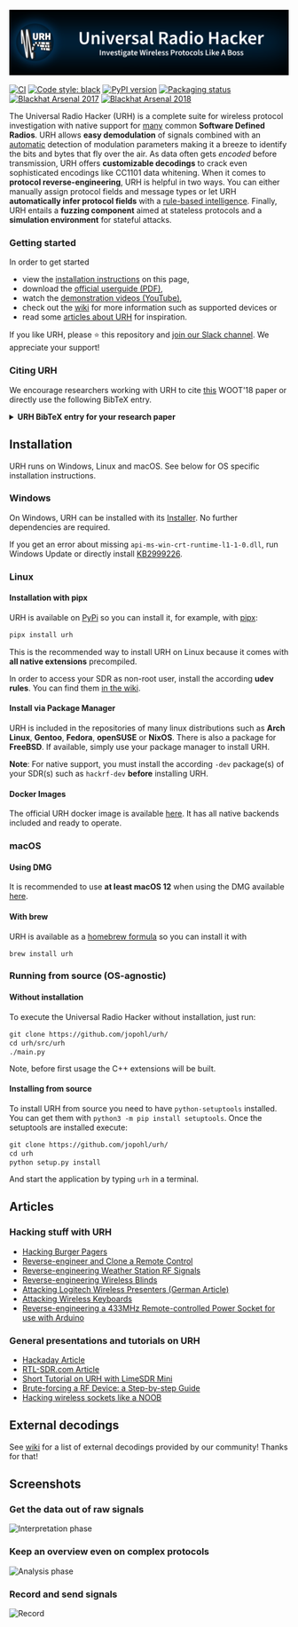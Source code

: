 ![URH image](https://raw.githubusercontent.com/jopohl/urh/master/data/icons/banner.png)

[![CI](https://github.com/jopohl/urh/actions/workflows/ci.yml/badge.svg)](https://github.com/jopohl/urh/actions/workflows/ci.yml)
[![Code style: black](https://img.shields.io/badge/code%20style-black-black)](https://github.com/psf/black)
[![PyPI version](https://badge.fury.io/py/urh.svg)](https://badge.fury.io/py/urh)
[![Packaging status](https://repology.org/badge/tiny-repos/urh.svg)](https://repology.org/project/urh/versions)
 [![Blackhat Arsenal 2017](https://rawgit.com/toolswatch/badges/master/arsenal/usa/2017.svg)](http://www.toolswatch.org/2017/06/the-black-hat-arsenal-usa-2017-phenomenal-line-up-announced/)
 [![Blackhat Arsenal 2018](https://rawgit.com/toolswatch/badges/master/arsenal/europe/2018.svg)](http://www.toolswatch.org/2018/09/black-hat-arsenal-europe-2018-lineup-announced/)


The Universal Radio Hacker (URH) is a complete suite for wireless protocol investigation with native support for [many](https://github.com/jopohl/urh/wiki/Supported-devices) common __Software Defined Radios__.
URH allows __easy demodulation__ of signals combined with an [automatic](https://dl.acm.org/doi/10.1145/3375894.3375896) detection of modulation parameters making it a breeze to identify the bits and bytes that fly over the air. 
As data often gets _encoded_ before transmission, URH offers __customizable decodings__ to crack even sophisticated encodings like CC1101 data whitening.
When it comes to __protocol reverse-engineering__, URH is helpful in two ways. You can either manually assign protocol fields and message types or let URH __automatically infer protocol fields__ with a [rule-based intelligence](https://www.usenix.org/conference/woot19/presentation/pohl).
Finally, URH entails a __fuzzing component__ aimed at stateless protocols and a __simulation environment__ for stateful attacks.

### Getting started
In order to get started
 - view the [installation instructions](#Installation) on this page,
 - download the [official userguide (PDF)](https://github.com/jopohl/urh/releases/download/v2.0.0/userguide.pdf), 
 - watch the [demonstration videos (YouTube)](https://www.youtube.com/watch?v=kuubkTDAxwA&index=1&list=PLlKjreY6G-1EKKBs9sucMdk8PwzcFuIPB),
 - check out the [wiki](https://github.com/jopohl/urh/wiki) for more information such as supported devices or
 - read some [articles about URH](#Articles) for inspiration.

If you like URH, please :star: this repository and [join our Slack channel](https://join.slack.com/t/stralsundsecurity/shared_invite/enQtMjEwOTIxNzMzODc3LTk3NmE4MGVjYjEyYTMzYTdmN2RlNzUzYzg0NTNjNTQ2ODBkMzI3MDZlOWY3MjE4YjBkNTM4ZjJlNTJlZmJhNDg). We appreciate your support!

### Citing URH
We encourage researchers working with URH to cite [this](https://www.usenix.org/conference/woot18/presentation/pohl) WOOT'18 paper or directly use the following BibTeX entry.
 
 <details>
 <summary> <b>URH BibTeX entry for your research paper</b> </summary>
 
  ```bibtex
@inproceedings {220562,
author = {Johannes Pohl and Andreas Noack},
title = {Universal Radio Hacker: A Suite for Analyzing and Attacking Stateful Wireless Protocols},
booktitle = {12th {USENIX} Workshop on Offensive Technologies ({WOOT} 18)},
year = {2018},
address = {Baltimore, MD},
url = {https://www.usenix.org/conference/woot18/presentation/pohl},
publisher = {{USENIX} Association},
}
```

 </details> 

## Installation
URH runs on Windows, Linux and macOS. See below for OS specific installation instructions.

### Windows
 On Windows, URH can be installed with its [Installer](https://github.com/jopohl/urh/releases). No further dependencies are required.
 
If you get an error about missing ```api-ms-win-crt-runtime-l1-1-0.dll```, run Windows Update or directly install [KB2999226](https://support.microsoft.com/en-us/help/2999226/update-for-universal-c-runtime-in-windows).

### Linux
#### Installation with pipx
URH is available on [PyPi](https://pypi.org/project/urh/) so you can install it, for example, with [pipx](https://pypa.github.io/pipx/): 
```bash 
pipx install urh
``` 
This is the recommended way to install URH on Linux because it comes with __all native extensions__ precompiled.

In order to access your SDR as non-root user, install the according __udev rules__. You can find them [in the wiki](https://github.com/jopohl/urh/wiki/SDR-udev-rules).

#### Install via Package Manager
URH is included in the repositories of many linux distributions such as __Arch Linux__, __Gentoo__, __Fedora__, __openSUSE__ or __NixOS__. There is also a package for __FreeBSD__.  If available, simply use your package manager to install URH.

__Note__: For native support, you must install the according ```-dev``` package(s) of your SDR(s) such as ```hackrf-dev``` __before__ installing URH.

#### Docker Images
The official URH docker image is available [here](https://hub.docker.com/r/jopohl/urh/). It has all native backends included and ready to operate.

### macOS
#### Using DMG

It is recommended to use __at least macOS 12__ when using the DMG available [here](https://github.com/jopohl/urh/releases).

#### With brew
URH is available as a [homebrew formula](https://formulae.brew.sh/formula/urh) so you can install it with
```commandline
brew install urh
```

### Running from source (OS-agnostic)
#### Without installation

To execute the Universal Radio Hacker without installation, just run:
```commandline
git clone https://github.com/jopohl/urh/
cd urh/src/urh
./main.py
```

Note, before first usage the C++ extensions will be built.

#### Installing from source

To install URH from source you need to have ```python-setuptools``` installed. You can get them with ```python3 -m pip install setuptools```. 
Once the setuptools are installed execute: 
```commandline
git clone https://github.com/jopohl/urh/
cd urh
python setup.py install
```

And start the application by typing ```urh``` in a terminal.


## Articles
### Hacking stuff with URH
* [Hacking Burger Pagers](https://www.rtl-sdr.com/using-a-hackrf-to-reverse-engineer-and-control-restaurant-pagers/)
* [Reverse-engineer and Clone a Remote Control](https://www.rtl-sdr.com/video-tutorial-using-universal-radio-hacker-an-rtl-sdr-and-a-microcontroller-to-clone-433-mhz-remotes/)
* [Reverse-engineering Weather Station RF Signals](https://www.rtl-sdr.com/tag/universal-radio-hacker/)
* [Reverse-engineering Wireless Blinds](https://www.rtl-sdr.com/reverse-engineering-wireless-blinds-with-an-rtl-sdr-and-controlling-them-with-amazon-alexa/)
* [Attacking Logitech Wireless Presenters (German Article)](https://www.heise.de/security/meldung/Wireless-Presenter-von-Logitech-und-Inateck-anfaellig-fuer-Angriffe-ueber-Funk-4439795.html)
* [Attacking Wireless Keyboards](https://threatpost.com/fujitsu-wireless-keyboard-unpatched-flaws/149477/)
* [Reverse-engineering a 433MHz Remote-controlled Power Socket for use with Arduino](http://www.ignorantofthings.com/2018/11/reverse-engineering-433mhz-remote.html)

### General presentations and tutorials on URH
* [Hackaday Article](https://hackaday.com/2017/02/23/universal-radio-hacker/)
* [RTL-SDR.com Article](https://www.rtl-sdr.com/reverse-engineering-signals-universal-radio-hacker-software/)
* [Short Tutorial on URH with LimeSDR Mini](https://www.crowdsupply.com/lime-micro/limesdr-mini/updates/investigating-wireless-protocols-with-universal-radio-hacker)
* [Brute-forcing a RF Device: a Step-by-step Guide](https://pandwarf.com/news/brute-forcing-a-new-device-a-step-by-step-guide/)
* [Hacking wireless sockets like a NOOB](https://olof-astrand.medium.com/hacking-wireless-sockets-like-a-noob-b57d4b4812d5)

## External decodings
See [wiki](https://github.com/jopohl/urh/wiki/External-decodings) for a list of external decodings provided by our community! Thanks for that!

## Screenshots
### Get the data out of raw signals
![Interpretation phase](http://i.imgur.com/Wy17Zv3.png)

### Keep an overview even on complex protocols
 ![Analysis phase](http://i.imgur.com/ubAL3pE.png)

### Record and send signals
 ![Record](http://i.imgur.com/BfQpg23.png)
